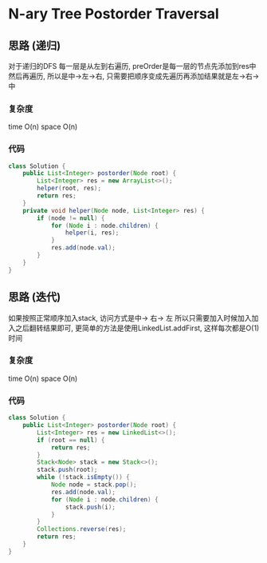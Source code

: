 # N-ary Tree Postorder Traversal

## 思路 (递归)
对于递归的DFS 每一层是从左到右遍历, preOrder是每一层的节点先添加到res中然后再遍历, 所以是中->左->右, 只需要把顺序变成先遍历再添加结果就是左->右->中
### 复杂度
time O(n) space O(n)
### 代码
```java
class Solution {
    public List<Integer> postorder(Node root) {
        List<Integer> res = new ArrayList<>();
        helper(root, res);
        return res;
    }
    private void helper(Node node, List<Integer> res) {
        if (node != null) {
            for (Node i : node.children) {
                helper(i, res);
            }
            res.add(node.val);
        }
    }
}
```

## 思路 (迭代)
如果按照正常顺序加入stack, 访问方式是中-> 右-> 左
所以只需要加入时候加入加入之后翻转结果即可, 更简单的方法是使用LinkedList.addFirst, 这样每次都是O(1)时间

### 复杂度
time O(n) space O(n)

### 代码

```java
class Solution {
    public List<Integer> postorder(Node root) {
        List<Integer> res = new LinkedList<>();
        if (root == null) {
            return res;
        }
        Stack<Node> stack = new Stack<>();
        stack.push(root);
        while (!stack.isEmpty()) {
            Node node = stack.pop();
            res.add(node.val);
            for (Node i : node.children) {
                stack.push(i);
            }
        }
        Collections.reverse(res);
        return res;
    }
}
```